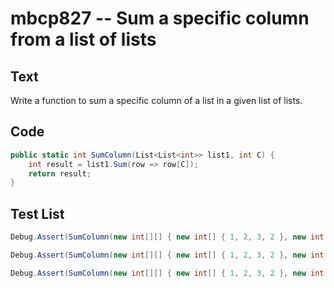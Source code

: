 # mbcp827 -- Sum a specific column from a list of lists

## Text

Write a function to sum a specific column of a list in a given list of lists.

## Code

```csharp
public static int SumColumn(List<List<int>> list1, int C) {
    int result = list1.Sum(row => row[C]);
    return result;
}
```

## Test List

```csharp
Debug.Assert(SumColumn(new int[][] { new int[] { 1, 2, 3, 2 }, new int[] { 4, 5, 6, 2 }, new int[] { 7, 8, 9, 5 } }, 0) == 12);
```

```csharp
Debug.Assert(SumColumn(new int[][] { new int[] { 1, 2, 3, 2 }, new int[] { 4, 5, 6, 2 }, new int[] { 7, 8, 9, 5 } }, 1) == 15);
```

```csharp
Debug.Assert(SumColumn(new int[][] { new int[] { 1, 2, 3, 2 }, new int[] { 4, 5, 6, 2 }, new int[] { 7, 8, 9, 5 } }, 3) == 9);
```
